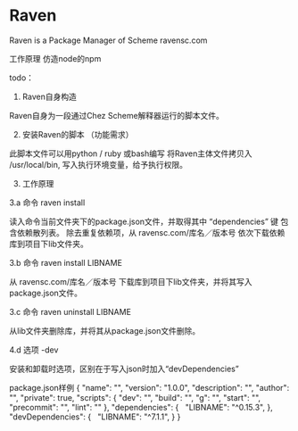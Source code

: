 # Raven
Raven is a Package Manager of Scheme
ravensc.com

工作原理 仿造node的npm

todo：

1. Raven自身构造

Raven自身为一段通过Chez Scheme解释器运行的脚本文件。

2. 安装Raven的脚本 （功能需求）

此脚本文件可以用python / ruby 或bash编写
将Raven主体文件拷贝入 /usr/local/bin, 写入执行环境变量，给予执行权限。

3. 工作原理

3.a 命令 raven install

读入命令当前文件夹下的package.json文件，并取得其中 “dependencies” 键 包含依赖散列表。
除去重复依赖项，从 ravensc.com/库名／版本号 依次下载依赖库到项目下lib文件夹。

3.b 命令 raven install LIBNAME 

从 ravensc.com/库名／版本号 下载库到项目下lib文件夹，并将其写入package.json文件。

3.c 命令 raven uninstall LIBNAME 

从lib文件夹删除库，并将其从package.json文件删除。

4.d 选项 -dev

安装和卸载时选项，区别在于写入json时加入“devDependencies”

package.json样例
{
  "name": "",
  "version": "1.0.0",
  "description": "",
  "author": "",
  "private": true,
  "scripts": {
    "dev": "",
    "build": "",
    "g": "",
    "start": "",
    "precommit": "",
    "lint": ""
  },
  "dependencies": {
    "LIBNAME": "^0.15.3",
  },
  "devDependencies": {
    "LIBNAME": "^7.1.1",
  }
}
